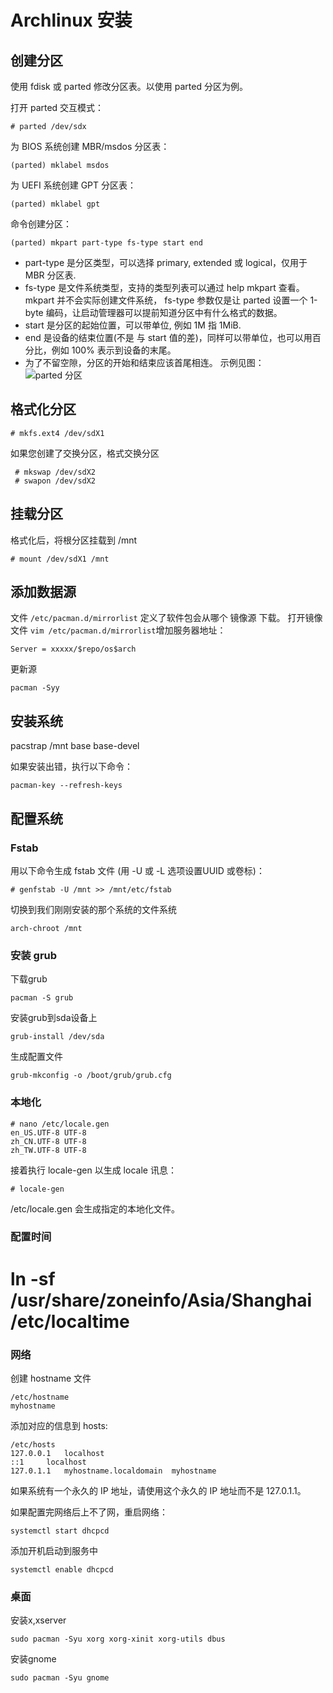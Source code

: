 
# Archlinux 安装

## 创建分区
使用 fdisk 或 parted 修改分区表。以使用 parted 分区为例。

打开 parted 交互模式：

    # parted /dev/sdx
为 BIOS 系统创建 MBR/msdos 分区表：

    (parted) mklabel msdos
为 UEFI 系统创建 GPT 分区表：

    (parted) mklabel gpt

命令创建分区：

    (parted) mkpart part-type fs-type start end
* part-type 是分区类型，可以选择 primary, extended 或 logical，仅用于 MBR 分区表.      
* fs-type 是文件系统类型，支持的类型列表可以通过 help mkpart 查看。 mkpart 并不会实际创建文件系统， fs-type 参数仅是让 parted 设置一个 1-byte 编码，让启动管理器可以提前知道分区中有什么格式的数据。
* start 是分区的起始位置，可以带单位, 例如 1M 指 1MiB.
* end 是设备的结束位置(不是 与 start 值的差)，同样可以带单位，也可以用百分比，例如 100% 表示到设备的末尾。
* 为了不留空隙，分区的开始和结束应该首尾相连。
示例见图：       
![parted 分区](https://github.com/TourDJ/linux-zen/blob/master/image/parted-msdoc.png)    

## 格式化分区

    # mkfs.ext4 /dev/sdX1

如果您创建了交换分区，格式交换分区
 
     # mkswap /dev/sdX2
     # swapon /dev/sdX2
 
## 挂载分区
格式化后，将根分区挂载到 /mnt

    # mount /dev/sdX1 /mnt

## 添加数据源
文件 `/etc/pacman.d/mirrorlist` 定义了软件包会从哪个 镜像源 下载。
打开镜像文件 `vim /etc/pacman.d/mirrorlist`增加服务器地址：

    Server = xxxxx/$repo/os$arch

更新源

    pacman -Syy

## 安装系统

pacstrap /mnt base base-devel

如果安装出错，执行以下命令：

    pacman-key --refresh-keys

## 配置系统
### Fstab
用以下命令生成 fstab 文件 (用 -U 或 -L 选项设置UUID 或卷标)：

    # genfstab -U /mnt >> /mnt/etc/fstab

切换到我们刚刚安装的那个系统的文件系统

    arch-chroot /mnt

### 安装 grub
下载grub

    pacman -S grub

安装grub到sda设备上

    grub-install /dev/sda 

生成配置文件

    grub-mkconfig -o /boot/grub/grub.cfg

### 本地化

    # nano /etc/locale.gen
    en_US.UTF-8 UTF-8
    zh_CN.UTF-8 UTF-8
    zh_TW.UTF-8 UTF-8
接着执行 locale-gen 以生成 locale 讯息：

    # locale-gen
/etc/locale.gen 会生成指定的本地化文件。

### 配置时间

# ln -sf /usr/share/zoneinfo/Asia/Shanghai /etc/localtime

### 网络

创建 hostname 文件

    /etc/hostname
    myhostname
添加对应的信息到 hosts:

    /etc/hosts
    127.0.0.1	localhost
    ::1		localhost
    127.0.1.1	myhostname.localdomain	myhostname
如果系统有一个永久的 IP 地址，请使用这个永久的 IP 地址而不是 127.0.1.1。

如果配置完网络后上不了网，重启网络：

    systemctl start dhcpcd

添加开机启动到服务中

    systemctl enable dhcpcd

### 桌面

安装x,xserver

    sudo pacman -Syu xorg xorg-xinit xorg-utils dbus

安装gnome

    sudo pacman -Syu gnome
    
    
    
